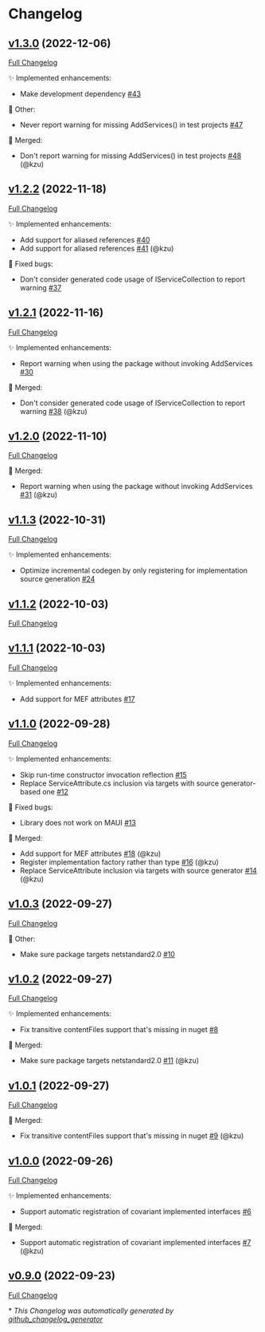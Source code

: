 # Changelog

## [v1.3.0](https://github.com/devlooped/DependencyInjection.Attributed/tree/v1.3.0) (2022-12-06)

[Full Changelog](https://github.com/devlooped/DependencyInjection.Attributed/compare/v1.2.2...v1.3.0)

:sparkles: Implemented enhancements:

- Make development dependency [\#43](https://github.com/devlooped/DependencyInjection.Attributed/issues/43)

:hammer: Other:

- Never report warning for missing AddServices\(\) in test projects [\#47](https://github.com/devlooped/DependencyInjection.Attributed/issues/47)

:twisted_rightwards_arrows: Merged:

- Don't report warning for missing AddServices\(\) in test projects [\#48](https://github.com/devlooped/DependencyInjection.Attributed/pull/48) (@kzu)

## [v1.2.2](https://github.com/devlooped/DependencyInjection.Attributed/tree/v1.2.2) (2022-11-18)

[Full Changelog](https://github.com/devlooped/DependencyInjection.Attributed/compare/v1.2.1...v1.2.2)

:sparkles: Implemented enhancements:

- Add support for aliased references [\#40](https://github.com/devlooped/DependencyInjection.Attributed/issues/40)
- Add support for aliased references [\#41](https://github.com/devlooped/DependencyInjection.Attributed/pull/41) (@kzu)

:bug: Fixed bugs:

- Don't consider generated code usage of IServiceCollection to report warning [\#37](https://github.com/devlooped/DependencyInjection.Attributed/issues/37)

## [v1.2.1](https://github.com/devlooped/DependencyInjection.Attributed/tree/v1.2.1) (2022-11-16)

[Full Changelog](https://github.com/devlooped/DependencyInjection.Attributed/compare/v1.2.0...v1.2.1)

:sparkles: Implemented enhancements:

- Report warning when using the package without invoking AddServices [\#30](https://github.com/devlooped/DependencyInjection.Attributed/issues/30)

:twisted_rightwards_arrows: Merged:

- Don't consider generated code usage of IServiceCollection to report warning [\#38](https://github.com/devlooped/DependencyInjection.Attributed/pull/38) (@kzu)

## [v1.2.0](https://github.com/devlooped/DependencyInjection.Attributed/tree/v1.2.0) (2022-11-10)

[Full Changelog](https://github.com/devlooped/DependencyInjection.Attributed/compare/v1.1.3...v1.2.0)

:twisted_rightwards_arrows: Merged:

- Report warning when using the package without invoking AddServices [\#31](https://github.com/devlooped/DependencyInjection.Attributed/pull/31) (@kzu)

## [v1.1.3](https://github.com/devlooped/DependencyInjection.Attributed/tree/v1.1.3) (2022-10-31)

[Full Changelog](https://github.com/devlooped/DependencyInjection.Attributed/compare/v1.1.2...v1.1.3)

:sparkles: Implemented enhancements:

- Optimize incremental codegen by only registering for implementation source generation [\#24](https://github.com/devlooped/DependencyInjection.Attributed/issues/24)

## [v1.1.2](https://github.com/devlooped/DependencyInjection.Attributed/tree/v1.1.2) (2022-10-03)

[Full Changelog](https://github.com/devlooped/DependencyInjection.Attributed/compare/v1.1.1...v1.1.2)

## [v1.1.1](https://github.com/devlooped/DependencyInjection.Attributed/tree/v1.1.1) (2022-10-03)

[Full Changelog](https://github.com/devlooped/DependencyInjection.Attributed/compare/v1.1.0...v1.1.1)

:sparkles: Implemented enhancements:

- Add support for MEF attributes [\#17](https://github.com/devlooped/DependencyInjection.Attributed/issues/17)

## [v1.1.0](https://github.com/devlooped/DependencyInjection.Attributed/tree/v1.1.0) (2022-09-28)

[Full Changelog](https://github.com/devlooped/DependencyInjection.Attributed/compare/v1.0.3...v1.1.0)

:sparkles: Implemented enhancements:

- Skip run-time constructor invocation reflection [\#15](https://github.com/devlooped/DependencyInjection.Attributed/issues/15)
- Replace ServiceAttribute.cs inclusion via targets with source generator-based one [\#12](https://github.com/devlooped/DependencyInjection.Attributed/issues/12)

:bug: Fixed bugs:

- Library does not work on MAUI [\#13](https://github.com/devlooped/DependencyInjection.Attributed/issues/13)

:twisted_rightwards_arrows: Merged:

- Add support for MEF attributes [\#18](https://github.com/devlooped/DependencyInjection.Attributed/pull/18) (@kzu)
- Register implementation factory rather than type [\#16](https://github.com/devlooped/DependencyInjection.Attributed/pull/16) (@kzu)
- Replace ServiceAttribute inclusion via targets with source generator [\#14](https://github.com/devlooped/DependencyInjection.Attributed/pull/14) (@kzu)

## [v1.0.3](https://github.com/devlooped/DependencyInjection.Attributed/tree/v1.0.3) (2022-09-27)

[Full Changelog](https://github.com/devlooped/DependencyInjection.Attributed/compare/v1.0.2...v1.0.3)

:hammer: Other:

- Make sure package targets netstandard2.0 [\#10](https://github.com/devlooped/DependencyInjection.Attributed/issues/10)

## [v1.0.2](https://github.com/devlooped/DependencyInjection.Attributed/tree/v1.0.2) (2022-09-27)

[Full Changelog](https://github.com/devlooped/DependencyInjection.Attributed/compare/v1.0.1...v1.0.2)

:sparkles: Implemented enhancements:

- Fix transitive contentFiles support that's missing in nuget [\#8](https://github.com/devlooped/DependencyInjection.Attributed/issues/8)

:twisted_rightwards_arrows: Merged:

- Make sure package targets netstandard2.0 [\#11](https://github.com/devlooped/DependencyInjection.Attributed/pull/11) (@kzu)

## [v1.0.1](https://github.com/devlooped/DependencyInjection.Attributed/tree/v1.0.1) (2022-09-27)

[Full Changelog](https://github.com/devlooped/DependencyInjection.Attributed/compare/v1.0.0...v1.0.1)

:twisted_rightwards_arrows: Merged:

- Fix transitive contentFiles support that's missing in nuget [\#9](https://github.com/devlooped/DependencyInjection.Attributed/pull/9) (@kzu)

## [v1.0.0](https://github.com/devlooped/DependencyInjection.Attributed/tree/v1.0.0) (2022-09-26)

[Full Changelog](https://github.com/devlooped/DependencyInjection.Attributed/compare/v0.9.0...v1.0.0)

:sparkles: Implemented enhancements:

- Support automatic registration of covariant implemented interfaces [\#6](https://github.com/devlooped/DependencyInjection.Attributed/issues/6)

:twisted_rightwards_arrows: Merged:

- Support automatic registration of covariant implemented interfaces [\#7](https://github.com/devlooped/DependencyInjection.Attributed/pull/7) (@kzu)

## [v0.9.0](https://github.com/devlooped/DependencyInjection.Attributed/tree/v0.9.0) (2022-09-23)

[Full Changelog](https://github.com/devlooped/DependencyInjection.Attributed/compare/e33ea020586537ad367d7e28fa6503c2f034bf27...v0.9.0)



\* *This Changelog was automatically generated by [github_changelog_generator](https://github.com/github-changelog-generator/github-changelog-generator)*
